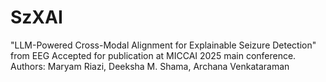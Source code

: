 # SzXAI
"LLM-Powered Cross-Modal Alignment for Explainable Seizure Detection" from EEG
Accepted for publication at MICCAI 2025 main conference. 
Authors: Maryam Riazi, Deeksha M. Shama, Archana Venkataraman

